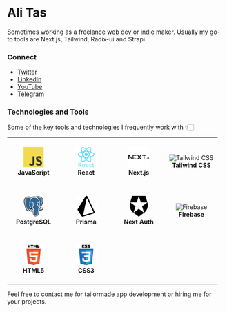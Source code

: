 # Ali Tas
 
Sometimes working as a freelance web dev or indie maker. Usually my go-to tools are Next.js, Tailwind, Radix-ui and Strapi.

### Connect

- [Twitter](https://twitter.com/alitas_official)
- [LinkedIn](https://linkedin.com/in/alitasofficial)
- [YouTube](https://www.youtube.com/@AliTasOfficial)
- [Telegram](https://t.me/alitas_official)

### Technologies and Tools

Some of the key tools and technologies I frequently work with 👇🏻

<!-- Table with icons and tool names -->
<table>
  <tr>
    <td align="center" height="108" width="108">
      <img src="https://raw.githubusercontent.com/devicons/devicon/master/icons/javascript/javascript-original.svg" width="48" height="48" alt="JavaScript" />
      <br /><strong>JavaScript</strong>
    </td>
    <td align="center" height="108" width="108">
      <img src="https://raw.githubusercontent.com/devicons/devicon/master/icons/react/react-original-wordmark.svg" width="48" height="48" alt="React" />
      <br /><strong>React</strong>
    </td>
    <td align="center" height="108" width="108">
      <img src="https://raw.githubusercontent.com/devicons/devicon/master/icons/nextjs/nextjs-original-wordmark.svg" width="48" height="48" alt="Next.js" />
      <br /><strong>Next.js</strong>
    </td>
    <td align="center" height="108" width="108">
      <img src="https://www.vectorlogo.zone/logos/tailwindcss/tailwindcss-icon.svg" width="48" height="48" alt="Tailwind CSS" />
      <br /><strong>Tailwind CSS</strong>
    </td>
  </tr>
  <tr></tr>
  <tr>
    <td align="center" height="108" width="108">
      <img src="https://raw.githubusercontent.com/devicons/devicon/master/icons/postgresql/postgresql-original.svg" width="48" height="48" alt="PostgreSQL" />
      <br /><strong>PostgreSQL</strong>
    </td>
    <td align="center" height="108" width="108">
      <img src="https://raw.githubusercontent.com/alitasofficial/alitasofficial/main/assets/prisma.svg" width="48" height="48" alt="Prisma" />
      <br /><strong>Prisma</strong>
    </td>
    <td align="center" height="108" width="108">
      <img src="https://raw.githubusercontent.com/alitasofficial/alitasofficial/main/assets/next-auth.svg" width="48" height="48" alt="Next Auth" />
      <br /><strong>Next Auth</strong>
    </td>
    <td align="center" height="108" width="108">
      <img src="https://www.vectorlogo.zone/logos/firebase/firebase-icon.svg" width="48" height="48" alt="Firebase" />
      <br /><strong>Firebase</strong>
    </td>
  </tr>
  <tr></tr>
  <tr>
    <td align="center" height="108" width="108">
      <img src="https://raw.githubusercontent.com/devicons/devicon/master/icons/html5/html5-original-wordmark.svg" width="48" height="48" alt="HTML5" />
      <br /><strong>HTML5</strong>
    </td>
    <td align="center" height="108" width="108">
      <img src="https://raw.githubusercontent.com/devicons/devicon/master/icons/css3/css3-original-wordmark.svg" width="48" height="48" alt="CSS3" />
      <br /><strong>CSS3</strong>
    </td>
  </tr>
</table>

Feel free to contact me for tailormade app development or hiring me for your projects.
